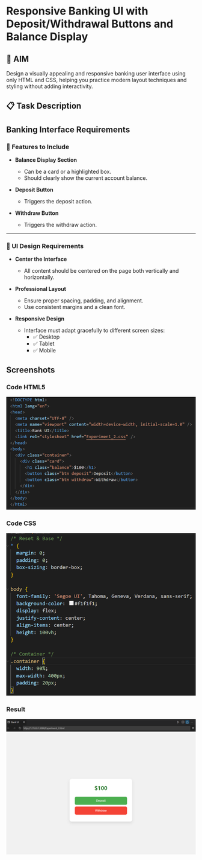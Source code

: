 # Responsive Banking UI with Deposit/Withdrawal Buttons and Balance Display

## 🎯 AIM
Design a visually appealing and responsive banking user interface using only HTML and CSS, helping you practice modern layout techniques and styling without adding interactivity.
## 📋 Task Description
## Banking Interface Requirements

### 🏦 Features to Include

- **Balance Display Section**
  - Can be a card or a highlighted box.
  - Should clearly show the current account balance.

- **Deposit Button**
  - Triggers the deposit action.

- **Withdraw Button**
  - Triggers the withdraw action.

---

### 🎨 UI Design Requirements

- **Center the Interface**
  - All content should be centered on the page both vertically and horizontally.

- **Professional Layout**
  - Ensure proper spacing, padding, and alignment.
  - Use consistent margins and a clean font.

- **Responsive Design**
  - Interface must adapt gracefully to different screen sizes:
    - ✅ Desktop
    - ✅ Tablet
    - ✅ Mobile


## Screenshots
### Code HTML5
![Alt Text](html1.png)
### Code CSS
![Alt Text](css1.png)
### Result
![Alt Text](result.png)
